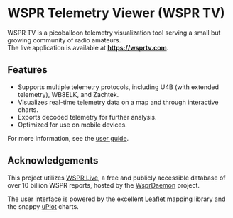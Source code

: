 # WSPR Telemetry Viewer (WSPR TV)
WSPR TV is a picoballoon telemetry visualization tool serving a small but growing community of radio amateurs.  
The live application is available at **https://wsprtv.com**.

## Features
- Supports multiple telemetry protocols, including U4B (with extended telemetry), WB8ELK, and Zachtek.
- Visualizes real-time telemetry data on a map and through interactive charts.
- Exports decoded telemetry for further analysis.
- Optimized for use on mobile devices.
  
For more information, see the [user guide](https://wsprtv.com/docs/user_guide.html).

## Acknowledgements
This project utilizes [WSPR Live](https://wspr.live), a free and publicly accessible database of over 10 billion
WSPR reports, hosted by the [WsprDaemon](http://wsprdaemon.org) project.

The user interface is powered by the excellent [Leaflet](https://leafletjs.com) mapping library and the snappy
[uPlot](https://github.com/leeoniya/uPlot) charts.
